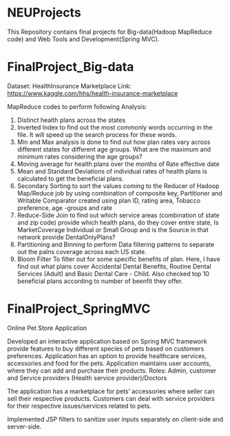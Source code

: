 # NEUProjects
This Repository contains final projects for Big-data(Hadoop MapReduce code) and Web Tools and Development(Spring MVC).

# FinalProject_Big-data 
Dataset: HealthInsurance Marketplace
Link: https://www.kaggle.com/hhs/health-insurance-marketplace

MapReduce codes to perform following Analysis:
1. Distinct health plans across the states
2. Inverted Index to find out the most commonly words occurring in the file. It will speed up the search process for these words.
3. Min and Max analysis is done to find out how plan rates vary across different states for different age groups. 
   What are the maximum and minimum rates considering the age groups?
4. Moving average for health plans over the months of Rate effective date
5. Mean and Standard Deviations of individual rates of health plans is calculated to get the beneficial plans.
6. Secondary Sorting to sort the values coming to the Reducer of Hadoop Map/Reduce job by using combination of composite key, Partitioner and Writable
   Comparator created using plan ID, rating area, Tobacco preference, age -groups and rate
7. Reduce-Side Join to find out which service areas (combination of state and zip code) provide which health plans, do they cover 
   entire state, Is MarketCoverage Individual or Small Group and is the Source in that network provide DentalOnlyPlans?
8. Partitioning and Binning to perform Data filtering patterns to separate out the palns coverage across each US state.
9. Bloom Filter To filter out for some specific benefits of plan. Here, I have find out what plans cover Accidental Dental Benefits, 
   Routine Dental Services (Adult) and Basic Dental Care - Child.
Also checked top 10 beneficial plans according to number of beenfit they offer.



# FinalProject_SpringMVC
Online Pet Store Application

Developed an interactive application based on Spring MVC framework provide features to buy different species of pets based on customers preferences. 
Application has an option to provide healthcare services, accessories and food for the pets. Application maintains user accounts, 
where they can add and purchase their products. 
Roles: Admin, customer and Service providers (Health service provider)/Doctors

The application has a  marketplace for pets’ accessories where seller can sell their respective products. Customers can deal with 
service providers for their respective issues/services related to pets.

Implemented JSP filters to sanitize user inputs separately on client-side and server-side.


